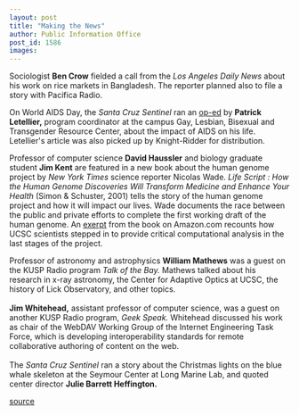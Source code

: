 ```yaml
---
layout: post
title: "Making the News"
author: Public Information Office
post_id: 1586
images:
---
```


<p>
  Sociologist <b>Ben Crow</b> fielded a call from the <i>Los Angeles Daily News</i> about his work on rice markets in Bangladesh. The reporter planned also to file a story with Pacifica Radio.
</p>
<p>
  On World AIDS Day, the <i>Santa Cruz Sentinel</i> ran an <a href="opinion.html">op-ed</a> by <b>Patrick Letellier,</b> program coordinator at the campus Gay, Lesbian, Bisexual and Transgender Resource Center, about the impact of AIDS on his life. Letellier's article was also picked up by Knight-Ridder for distribution.
</p>
<p>
  Professor of computer science <b>David Haussler</b> and biology graduate student <b>Jim Kent</b> are featured in a new book about the human genome project by <i>New York Times</i> science reporter Nicolas Wade. <i>Life Script : How the Human Genome Discoveries Will Transform Medicine and Enhance Your Health</i> (Simon &amp; Schuster, 2001) tells the story of the human genome project and how it will impact our lives. Wade documents the race between the public and private efforts to complete the first working draft of the human genome. An <a href="http://www.amazon.com/exec/obidos/tg/stores/detail/-/books/0743216059/excerpt/ref=pm_dp_ln_b_3/002-6833495-5040823">exerpt</a> from the book on Amazon.com recounts how UCSC scientists stepped in to provide critical computational analysis in the last stages of the project.
</p>
<p>
  Professor of astronomy and astrophysics <b>William Mathews</b> was a guest on the KUSP Radio program <i>Talk of the Bay.</i> Mathews talked about his research in x-ray astronomy, the Center for Adaptive Optics at UCSC, the history of Lick Observatory, and other topics.<br>
  <br>
  <b>Jim Whitehead,</b> assistant professor of computer science, was a guest on another KUSP Radio program, <i>Geek Speak.</i> Whitehead discussed his work as chair of the WebDAV Working Group of the Internet Engineering Task Force, which is developing interoperability standards for remote collaborative authoring of content on the web.<br>
  <br>
  The <i>Santa Cruz Sentinel</i> ran a story about the Christmas lights on the blue whale skeleton at the Seymour Center at Long Marine Lab, and quoted center director <b>Julie Barrett Heffington.</b>
</p>
<p>

[source](http://www1.ucsc.edu/currents/01-02/12-10/makenews.html "Permalink to makenews")
